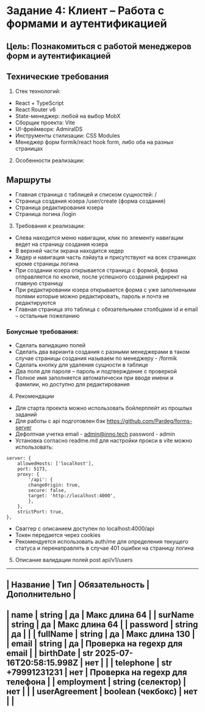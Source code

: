 # Задание 4: Клиент – Работа с формами и аутентификацией
## Цель: Познакомиться с работой менеджеров форм и аутентификацией
## Технические требования

1. Стек технологий:
- React + TypeScript
- React Router v6
- State-менеджер: любой на выбор MobX
- Сборщик проекта: Vite 
- UI-фреймворк: AdmiralDS
- Инструменты стилизации: CSS Modules
- Менеджер форм formik/react hook form, либо оба на разных страницах

2. Особенности реализации:
## Маршруты
- Главная страница с таблицей и списком сущностей: /
- Страница создания юзера /user/create (форма создания)
- Страница редактирования юзера
- Страница логина /login

3. Требования к реализации:
- Слева находится меню навигации, клик по элементу навигации ведет на страницу создания
юзера
- В верхней части экрана находится хедер
- Хедер и навигация часть лэйаута и присутствуют на всех страницах кроме страницы логина
- При создании юзера открывается страница с формой, форма отправляется по кнопке, после успешного создания редирект на главную страницу
- При редактировании юзера открывается форма с уже заполнеными полями которые можно редактировать, пароль и почта не редактируются
- Главная страница это таблица с обязательными столбцами id и email – остальные пожеланию

### Бонусные требования:
- Сделать валидацию полей
- Сделать два варианта создания с разными менеджерами в таком случае страницы создания называем по менеджеру - /formik
- Сделать кнопку для удаления сущности в таблице
- Два поля для пароля – пароль и подтверждение с проверкой
- Полное имя заполняется автоматически при вводе имени и фамилии, но доступно для редактирования

4. Рекомендации
- Для старта проекта можно использовать бойлерплейт из прошлых заданий
- Для работы с api подготовлен бэк https://github.com/Pardeg/forms-server
- Дефолтная учетка email - admin@inno.tech password - admin
- Установка согласно readme.md для настройки прокси в vite можно использовать:
```
server: {
    allowedHosts: ['localhost'],
    port: 5173,
    proxy: {
        '/api': {
        change0rigin: true,
        secure: false,
        target: 'http://localhost:4000',
        },
    },
    strictPort: true,
},
```
- Сваггер с описанием доступен по localhost:4000/api
- Токен передается через cookies
- Рекомендуется использовать auth/me для определения текущего статуса и перенаправлять в случае 401 ошибки на страницу логина


5. Описание валидации полей post api/v1/users
____________________________________________________________________________________________________
| Название      |            Тип               | Обязательность | Дополнительно                    |
----------------------------------------------------------------------------------------------------
| name          |           string             |       да       | Макс длина 64                    |
| surName       |           string             |       да       | Макс длина 64                    |
| password      |           string             |       да       |                                  |
| fullName      |           string             |       да       | Макс длина 130                   |
| email         |           string             |       да       | Проверка на regexp для email     |
| birthDate     | str 2025-07-16T20:58:15.998Z |       нет      |                                  |
| telephone     |      str  +79991231231       |       нет      | Проверка на regexp для  телефона |
| employment    |       string (селектор)      |       нет      |                                  |
| userAgreement |       boolean (чекбокс)      |       нет      |                                  |
----------------------------------------------------------------------------------------------------